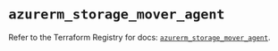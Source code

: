 # `azurerm_storage_mover_agent`

Refer to the Terraform Registry for docs: [`azurerm_storage_mover_agent`](https://registry.terraform.io/providers/hashicorp/azurerm/4.1.0/docs/resources/storage_mover_agent).
